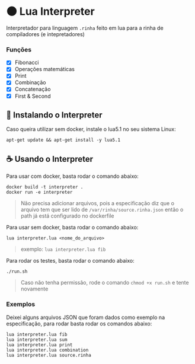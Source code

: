 # 🌑 Lua Interpreter

Interpretador para linguagem `.rinha` feito em lua para a rinha de compiladores (e intepretadores) 

### Funções

- [x] Fibonacci
- [x] Operações matemáticas
- [x] Print
- [x] Combinação
- [x] Concatenação
- [x] First & Second

## 🚀 Instalando o Interpreter

Caso queira utilizar sem docker, instale o lua5.1 no seu sistema
Linux:
```
apt-get update && apt-get install -y lua5.1
```

## ☕ Usando o Interpreter

Para usar com docker, basta rodar o comando abaixo:
```
docker build -t interpreter .
docker run -e interpreter
```
> Não precisa adicionar arquivos, pois a especificação diz que o arquivo tem que ser lido de `/var/rinha/source.rinha.json` então o path já está configurado no dockerfile

Para usar sem docker, basta rodar o comando abaixo:
```
lua interpreter.lua <nome_do_arquivo>
```
> exemplo: `lua interpreter.lua fib`

Para rodar os testes, basta rodar o comando abaixo:
```
./run.sh
```
> Caso não tenha permissão, rode o comando `chmod +x run.sh` e tente novamente

### Exemplos

Deixei alguns arquivos JSON que foram dados como exemplo na especificação, para rodar basta rodar os comandos abaixo:
```
lua interpreter.lua fib
lua interpreter.lua sum
lua interpreter.lua print
lua interpreter.lua combination
lua interpreter.lua source.rinha
```